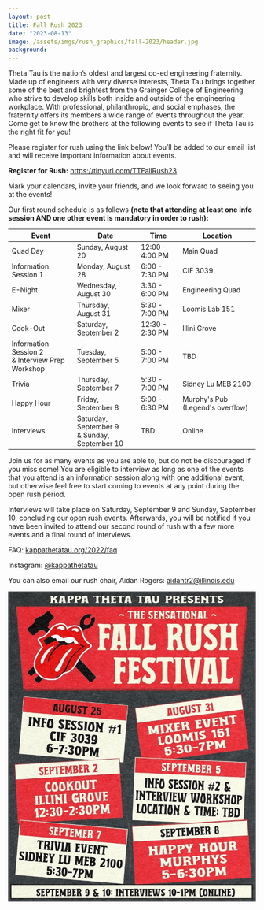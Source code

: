 ```yaml
---
layout: post
title: Fall Rush 2023
date: "2023-08-13"
image: /assets/imgs/rush_graphics/fall-2023/header.jpg
background:
---
```


Theta Tau is the nation’s oldest and largest co-ed engineering fraternity. Made up of engineers with very diverse interests, Theta Tau brings together some of the best and brightest from the Grainger College of Engineering who strive to develop skills both inside and outside of the engineering workplace. With professional, philanthropic, and social emphases, the fraternity offers its members a wide range of events throughout the year. Come get to know the brothers at the following events to see if Theta Tau is the right fit for you!

Please register for rush using the link below! You’ll be added to our email list and will receive important information about events. 

**Register for Rush:** <https://tinyurl.com/TTFallRush23>

Mark your calendars, invite your friends, and we look forward to seeing you at the events!

Our first round schedule is as follows **(note that attending at least one info session AND one other event is mandatory in order to rush):**

| Event                                                 | Date                                               | Time            | Location                         |
| ----------------------------------------------------- | -------------------------------------------------- | --------------- | -------------------------------- |
| Quad Day                                              | Sunday, August 20                                  | 12:00 - 4:00 PM | Main Quad                        |
| Information Session 1                                 | Monday, August 28                                  | 6:00 - 7:30 PM  | CIF 3039                         |
| E-Night                                               | Wednesday, August 30                               | 3:30 - 6:00 PM  | Engineering Quad                 |
| Mixer                                                 | Thursday, August 31                                | 5:30 - 7:00 PM  | Loomis Lab 151                   |
| Cook-Out                                              | Saturday, September 2                              | 12:30 - 2:30 PM | Illini Grove                     |
| Information Session 2 <br/> & Interview Prep Workshop | Tuesday, September 5                               | 5:00 - 7:00 PM  | TBD                              |
| Trivia                                                | Thursday, September 7                              | 5:30 - 7:00 PM  | Sidney Lu MEB 2100               |
| Happy Hour                                            | Friday, September 8                                | 5:00 - 6:30 PM  | Murphy's Pub (Legend's overflow) |
| Interviews                                            | Saturday, September 9 <br/> & Sunday, September 10 | TBD             | Online                           |

Join us for as many events as you are able to, but do not be discouraged if you miss some! You are eligible to interview as long as one of the events that you attend is an information session along with one additional event, but otherwise feel free to start coming to events at any point during the open rush period.

Interviews will take place on Saturday, September 9 and Sunday, September 10, concluding our open rush events. Afterwards, you will be notified if you have been invited to attend our second round of rush with a few more events and a final round of interviews.

FAQ: [kappathetatau.org/2022/faq](https://kappathetatau.org/2022/faq)

Instagram: [@kappathetatau](https://www.instagram.com/kappathetatau/)

You can also email our rush chair, Aidan Rogers: [aidantr2@illinois.edu](mailto:aidantr2@illinois.edu)

![](/assets/imgs/rush_graphics/fall-2023/schedule.jpg)